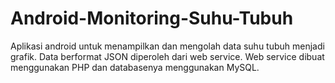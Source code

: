 # Android-Monitoring-Suhu-Tubuh
Aplikasi android untuk menampilkan dan mengolah data suhu tubuh menjadi grafik. 
Data berformat JSON diperoleh dari web service. 
Web service dibuat menggunakan PHP dan databasenya menggunakan MySQL.
